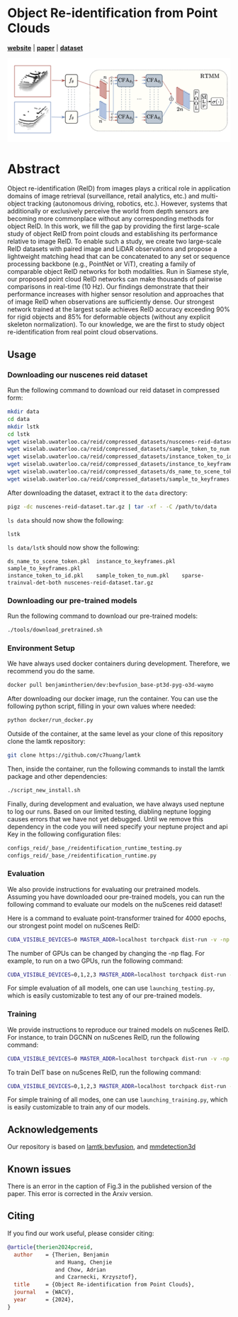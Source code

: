 # Object Re-identification from Point Clouds

[**website**](https://github.com/bentherien/point-cloud-reid) | [**paper**](https://arxiv.org/abs/2305.10210) | [**dataset**](https://github.com/bentherien/point-cloud-reid)

![Alt text](rtmm.png "Optional title")


# Abstract
Object re-identification (ReID) from images plays a critical role in application domains of image retrieval (surveillance, retail analytics, etc.) and multi-object tracking (autonomous driving, robotics, etc.). However, systems that additionally or exclusively perceive the world from depth sensors are becoming more commonplace without any corresponding methods for object ReID. In this work, we fill the gap by providing the first large-scale study of object ReID from point clouds and establishing its performance relative to image ReID. To enable such a study, we create two large-scale ReID datasets with paired image and LiDAR observations and propose a lightweight matching head that can be concatenated to any set or sequence processing backbone (e.g., PointNet or ViT), creating a family of comparable object ReID networks for both modalities. Run in Siamese style, our proposed point cloud ReID networks can make thousands of pairwise comparisons in real-time ($10$ Hz). Our findings demonstrate that their performance increases with higher sensor resolution and approaches that of image ReID when observations are sufficiently dense. Our strongest network trained at the largest scale achieves ReID accuracy exceeding $90\%$ for rigid objects and $85\%$ for deformable objects (without any explicit skeleton normalization). To our knowledge, we are the first to study object re-identification from real point cloud observations.


## Usage
### Downloading our nuscenes reid dataset

Run the following command to download our reid dataset in compressed form:

```bash
mkdir data
cd data
mkdir lstk
cd lstk
wget wiselab.uwaterloo.ca/reid/compressed_datasets/nuscenes-reid-dataset.tar.gz
wget wiselab.uwaterloo.ca/reid/compressed_datasets/sample_token_to_num.pkl
wget wiselab.uwaterloo.ca/reid/compressed_datasets/instance_token_to_id.pkl
wget wiselab.uwaterloo.ca/reid/compressed_datasets/instance_to_keyframes.pkl
wget wiselab.uwaterloo.ca/reid/compressed_datasets/ds_name_to_scene_token.pkl
wget wiselab.uwaterloo.ca/reid/compressed_datasets/sample_to_keyframes.pkl
```

After downloading the dataset, extract it to the `data` directory:

```bash
pigz -dc nuscenes-reid-dataset.tar.gz | tar -xf - -C /path/to/data
```

`ls data` should now show the following:
```
lstk
```
`ls data/lstk` should now show the following:
```
ds_name_to_scene_token.pkl  instance_to_keyframes.pkl  sample_to_keyframes.pkl
instance_token_to_id.pkl    sample_token_to_num.pkl    sparse-trainval-det-both nuscenes-reid-dataset.tar.gz
```

### Downloading our pre-trained models

Run the following command to download our pre-trained models:

```bash
./tools/download_pretrained.sh
```

### Environment Setup
We have always used docker containers during development. Therefore, we recommend you do the same.
```bash
docker pull benjamintherien/dev:bevfusion_base-pt3d-pyg-o3d-waymo
```
After downloading our docker image, run the container. You can use the following python script, filling in your own values where needed:
```bash
python docker/run_docker.py
```
Outside of the container, at the same level as your clone of this repository clone the lamtk repository:
```bash
git clone https://github.com/c7huang/lamtk
```
Then, inside the container, run the following commands to install the lamtk package and other dependencies:
```bash
./script_new_install.sh
```
Finally, during development and evaluation, we have always used neptune to log our runs. Based on our limited testing, diabling neptune logging causes errors that we have not yet debugged. Until we remove this dependency in the code you will need specify your neptune project and api Key in the following configuration files:
```bash
configs_reid/_base_/reidentification_runtime_testing.py
configs_reid/_base_/reidentification_runtime.py
```

### Evaluation

We also provide instructions for evaluating our pretrained models. Assuming you have downloaded oour pre-trained models, you can run the following command to evaluate our models on the nuScenes reid dataset!

Here is a command to evaluate point-transformer trained for 4000 epochs, our strongest point model on nuScenes ReID:

```bash
CUDA_VISIBLE_DEVICES=0 MASTER_ADDR=localhost torchpack dist-run -v -np 2 python tools/train.py configs_reid/reid_nuscenes_pts/testing_pts_point-transformer_r_nus_det_500e.py --checkpoint pretrained/nuscenes/pts_point-transformer_r_nus_det_4000e.pth
```
The number of GPUs can be changed by changing the -np flag. For example, to run on a two GPUs, run the following command:
```bash
CUDA_VISIBLE_DEVICES=0,1,2,3 MASTER_ADDR=localhost torchpack dist-run -v -np 4 python tools/train.py configs_reid/reid_nuscenes_pts/testing_pts_point-transformer_r_nus_det_500e.py --checkpoint pretrained/nuscenes/pts_point-transformer_r_nus_det_4000e.pth
```

For simple evaluation of all models, one can use `launching_testing.py`, which is easily customizable to test any of our pre-trained models.

### Training

We provide instructions to reproduce our trained models on nuScenes ReID. For instance, to train DGCNN on nuScenes ReID, run the following command:

```bash
CUDA_VISIBLE_DEVICES=0 MASTER_ADDR=localhost torchpack dist-run -v -np 1 python tools/train.py configs_reid/reid_nuscenes_pts/pts_dgcnn_point-cat_nus_det_4x256_500e.py --seed 66
```
To train DeIT base on nuScenes ReID, run the following command:
```bash
CUDA_VISIBLE_DEVICES=0,1,2,3 MASTER_ADDR=localhost torchpack dist-run -v -np 4 python tools/train.py configs_reid/reid_nuscenes_image/rgb_deit-base_point-cat_pt_nus_det_4x60_200e.py --seed 66
```

For simple training of all modes, one can use `launching_training.py`, which is easily customizable to train any of our models.

## Acknowledgements

Our repository is based on [lamtk](https://github.com/c7huang/lamtk),[bevfusion](https://github.com/mit-han-lab/bevfusion), and [mmdetection3d](https://github.com/open-mmlab/mmdetection3d)

## Known issues
There is an error in the caption of Fig.3 in the published version of the paper. This error is corrected in the Arxiv version.

## Citing
If you find our work useful, please consider citing:
```BibTeX
@article{therien2024pcreid,
  author    = {Therien, Benjamin 
               and Huang, Chenjie 
               and Chow, Adrian
               and Czarnecki, Krzysztof},
  title     = {Object Re-identification from Point Clouds},
  journal   = {WACV},
  year      = {2024},
}
```
